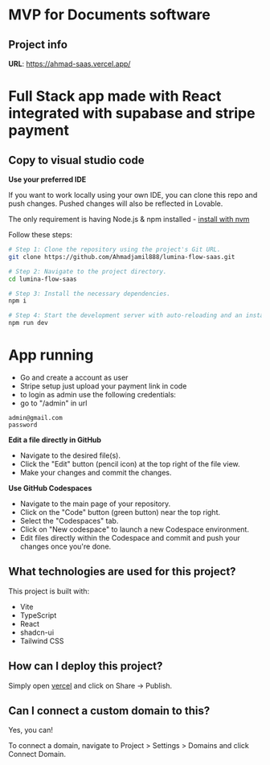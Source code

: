 # MVP for Documents software
## Project info

**URL**: https://ahmad-saas.vercel.app/
# Full Stack app made with React integrated with supabase and stripe payment 
## Copy to visual studio code
**Use your preferred IDE**

If you want to work locally using your own IDE, you can clone this repo and push changes. Pushed changes will also be reflected in Lovable.

The only requirement is having Node.js & npm installed - [install with nvm](https://github.com/nvm-sh/nvm#installing-and-updating)

Follow these steps:

```sh
# Step 1: Clone the repository using the project's Git URL.
git clone https://github.com/Ahmadjamil888/lumina-flow-saas.git

# Step 2: Navigate to the project directory.
cd lumina-flow-saas

# Step 3: Install the necessary dependencies.
npm i

# Step 4: Start the development server with auto-reloading and an instant preview.
npm run dev
```
# App running
- Go and create a account as user
- Stripe setup just upload your payment link in code
- to login as admin use the following credentials:
- go to "/admin" in url
```
admin@gmail.com
password
```
**Edit a file directly in GitHub**

- Navigate to the desired file(s).
- Click the "Edit" button (pencil icon) at the top right of the file view.
- Make your changes and commit the changes.

**Use GitHub Codespaces**

- Navigate to the main page of your repository.
- Click on the "Code" button (green button) near the top right.
- Select the "Codespaces" tab.
- Click on "New codespace" to launch a new Codespace environment.
- Edit files directly within the Codespace and commit and push your changes once you're done.

## What technologies are used for this project?

This project is built with:

- Vite
- TypeScript
- React
- shadcn-ui
- Tailwind CSS

## How can I deploy this project?

Simply open [vercel](https://vercel.com) and click on Share -> Publish.

## Can I connect a custom domain to this?

Yes, you can!

To connect a domain, navigate to Project > Settings > Domains and click Connect Domain.

